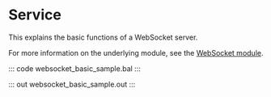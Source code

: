 # Service

This explains the basic functions of a WebSocket server.

For more information on the underlying module, 
see the [WebSocket module](https://docs.central.ballerina.io/ballerina/websocket/latest/).

::: code websocket_basic_sample.bal :::

::: out websocket_basic_sample.out :::